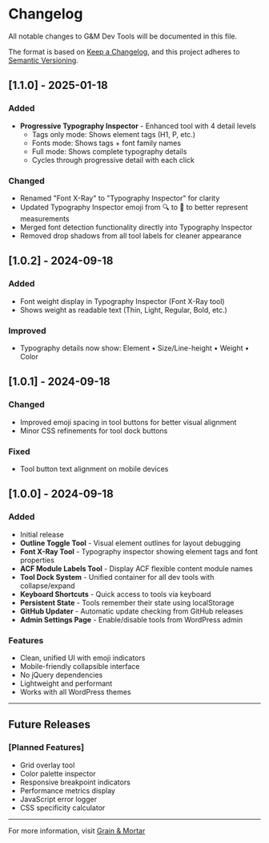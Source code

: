 # Changelog

All notable changes to G&M Dev Tools will be documented in this file.

The format is based on [Keep a Changelog](https://keepachangelog.com/en/1.0.0/),
and this project adheres to [Semantic Versioning](https://semver.org/spec/v2.0.0.html).

## [1.1.0] - 2025-01-18

### Added
- **Progressive Typography Inspector** - Enhanced tool with 4 detail levels
  - Tags only mode: Shows element tags (H1, P, etc.)
  - Fonts mode: Shows tags + font family names
  - Full mode: Shows complete typography details
  - Cycles through progressive detail with each click

### Changed
- Renamed "Font X-Ray" to "Typography Inspector" for clarity
- Updated Typography Inspector emoji from 🔍 to 📏 to better represent measurements
- Merged font detection functionality directly into Typography Inspector
- Removed drop shadows from all tool labels for cleaner appearance

## [1.0.2] - 2024-09-18

### Added
- Font weight display in Typography Inspector (Font X-Ray tool)
- Shows weight as readable text (Thin, Light, Regular, Bold, etc.)

### Improved
- Typography details now show: Element • Size/Line-height • Weight • Color

## [1.0.1] - 2024-09-18

### Changed
- Improved emoji spacing in tool buttons for better visual alignment
- Minor CSS refinements for tool dock buttons

### Fixed
- Tool button text alignment on mobile devices

## [1.0.0] - 2024-09-18

### Added
- Initial release
- **Outline Toggle Tool** - Visual element outlines for layout debugging
- **Font X-Ray Tool** - Typography inspector showing element tags and font properties
- **ACF Module Labels Tool** - Display ACF flexible content module names
- **Tool Dock System** - Unified container for all dev tools with collapse/expand
- **Keyboard Shortcuts** - Quick access to tools via keyboard
- **Persistent State** - Tools remember their state using localStorage
- **GitHub Updater** - Automatic update checking from GitHub releases
- **Admin Settings Page** - Enable/disable tools from WordPress admin

### Features
- Clean, unified UI with emoji indicators
- Mobile-friendly collapsible interface
- No jQuery dependencies
- Lightweight and performant
- Works with all WordPress themes

---

## Future Releases

### [Planned Features]
- Grid overlay tool
- Color palette inspector
- Responsive breakpoint indicators
- Performance metrics display
- JavaScript error logger
- CSS specificity calculator

---

For more information, visit [Grain & Mortar](https://grainandmortar.com)